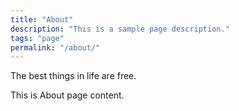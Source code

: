 ```yaml
---
title: "About"
description: "This is a sample page description."
tags: "page"
permalink: "/about/"
---
```


The best things in life are free.

This is About page content.
